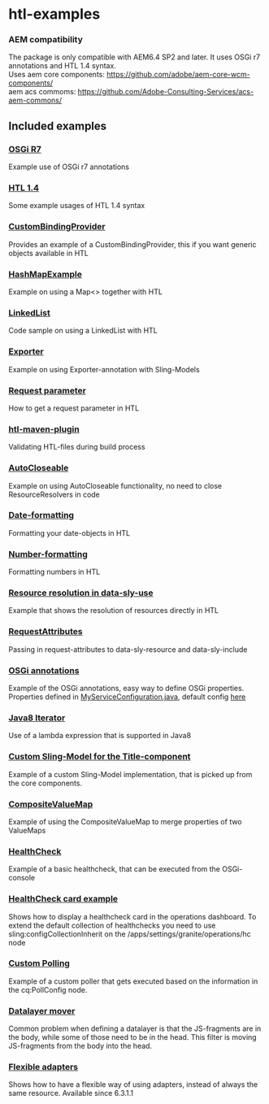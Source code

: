 # htl-examples

### AEM compatibility
The package is only compatible with AEM6.4 SP2 and later.
It uses OSGi r7 annotations and HTL 1.4 syntax.  
Uses aem core components: https://github.com/adobe/aem-core-wcm-components/  
aem acs commoms: https://github.com/Adobe-Consulting-Services/acs-aem-commons/

## Included examples

### [OSGi R7](/core/src/main/java/com/adobe/examples/htl/core/service/impl/MySimpleServiceImpl.java)
Example use of OSGi r7 annotations

### [HTL 1.4](/ui.apps/src/main/content/jcr_root/apps/aemhtlexamples/components/htl1_4/htl1_4.html)
Some example usages of HTL 1.4 syntax

### [CustomBindingProvider](/core/src/main/java/com/adobe/examples/htl/core/bindings/CustomBindingProvider.java)
Provides an example of a CustomBindingProvider, this if you want generic objects available in HTL

### [HashMapExample](/core/src/main/java/com/adobe/examples/htl/core/hashmap/HashMapExample.java)
Example on using a Map<> together with HTL

### [LinkedList](/core/src/main/java/com/adobe/examples/htl/core/linkedlist/MiniNav.java)
Code sample on using a LinkedList with HTL

### [Exporter](/core/src/main/java/com/adobe/examples/htl/core/models/PageExporterImpl.java)
Example on using Exporter-annotation with Sling-Models

### [Request parameter](/ui.apps/src/main/content/jcr_root/apps/aemhtlexamples/samplecode/request-parameter.html)
How to get a request parameter in HTL

### [htl-maven-plugin](/ui.apps/pom.xml)
Validating HTL-files during build process

### [AutoCloseable](/core/src/main/java/com/adobe/examples/htl/core/service/AutoCloseableService.java)
Example on using AutoCloseable functionality, no need to close ResourceResolvers in code

### [Date-formatting](/ui.apps/src/main/content/jcr_root/apps/aemhtlexamples/components/aem6.3/formatting/formatting.html)
Formatting your date-objects in HTL

### [Number-formatting](/ui.apps/src/main/content/jcr_root/apps/aemhtlexamples/components/aem6.3/formatting/formatting.html)
Formatting numbers in HTL

### [Resource resolution in data-sly-use](/ui.apps/src/main/content/jcr_root/apps/aemhtlexamples/components/aem6.3/button/button.html)
Example that shows the resolution of resources directly in HTL

### [RequestAttributes](/ui.apps/src/main/content/jcr_root/apps/aemhtlexamples/components/aem6.3/product/product.html)
Passing in request-attributes to data-sly-resource and data-sly-include

### [OSGi annotations](/core/src/main/java/com/adobe/examples/htl/core/service/impl/MySimpleServiceImpl.java)
Example of the OSGi annotations, easy way to define OSGi properties.
Properties defined in [MyServiceConfiguration.java](/core/src/main/java/com/adobe/examples/htl/core/service/impl/MyServiceConfiguration.java), default config [here](/ui.apps/src/main/content/jcr_root/apps/aemhtlexamples/config/com.adobe.examples.htl.core.service.impl.MySimpleServiceImpl.xml)


### [Java8 Iterator](/core/src/main/java/com/adobe/examples/htl/core/java8iterator/Java8Iterator.java)
Use of a lambda expression that is supported in Java8

### [Custom Sling-Model for the Title-component](/core/src/main/java/com/adobe/examples/htl/core/models/TitleImpl.java)
Example of a custom Sling-Model implementation, that is picked up from the core components.

### [CompositeValueMap](/core/src/main/java/com/adobe/examples/htl/core/models/CompositeValueMapModel.java)
Example of using the CompositeValueMap to merge properties of two ValueMaps

### [HealthCheck](/core/src/main/java/com/adobe/examples/htl/core/hc/HealthCheckExample.java)
Example of a basic healthcheck, that can be executed from the OSGi-console

### [HealthCheck card example](/ui.apps/src/main/content/jcr_root/apps/settings/granite/operations/hc/.content.xml)
Shows how to display a healthcheck card in the operations dashboard. To extend the default collection of healthchecks you need to use sling:configCollectionInherit on the /apps/settings/granite/operations/hc node

### [Custom Polling](/core/src/main/java/com/adobe/examples/htl/core/polling/CustomPolling.java)
Example of a custom poller that gets executed based on the information in the cq:PollConfig node. 

### [Datalayer mover](/core/src/main/java/com/adobe/examples/htl/core/datalayer/DatalayerFilter.java)
Common problem when defining a datalayer is that the JS-fragments are in the body,
while some of those need to be in the head. This filter is moving JS-fragments from the body into the head.

### [Flexible adapters](/ui.apps/src/main/content/jcr_root/apps/aemhtlexamples/components/aem6.3/flexibleadaptable/example.html)
Shows how to have a flexible way of using adapters, instead of always the same resource. Available since 6.3.1.1
